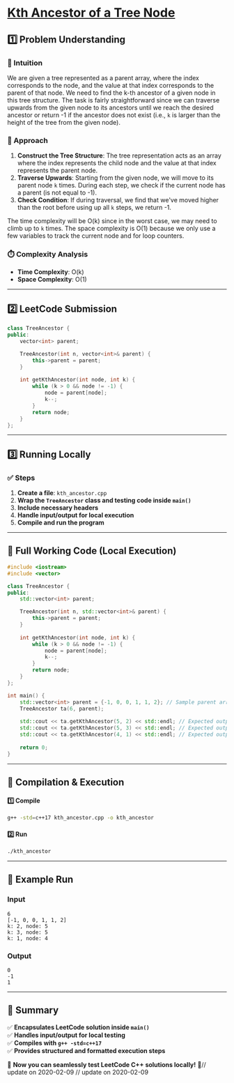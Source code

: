 # **[Kth Ancestor of a Tree Node](https://leetcode.com/problems/kth-ancestor-of-a-tree-node/description/)**  

## **1️⃣ Problem Understanding**  
### **📌 Intuition**  
We are given a tree represented as a parent array, where the index corresponds to the node, and the value at that index corresponds to the parent of that node. We need to find the k-th ancestor of a given node in this tree structure. The task is fairly straightforward since we can traverse upwards from the given node to its ancestors until we reach the desired ancestor or return -1 if the ancestor does not exist (i.e., `k` is larger than the height of the tree from the given node).

### **🚀 Approach**  
1. **Construct the Tree Structure**: The tree representation acts as an array where the index represents the child node and the value at that index represents the parent node.
2. **Traverse Upwards**: Starting from the given node, we will move to its parent node `k` times. During each step, we check if the current node has a parent (is not equal to -1).
3. **Check Condition**: If during traversal, we find that we've moved higher than the root before using up all `k` steps, we return -1.
   
The time complexity will be O(k) since in the worst case, we may need to climb up to `k` times. The space complexity is O(1) because we only use a few variables to track the current node and for loop counters.

### **⏱️ Complexity Analysis**  
- **Time Complexity**: O(k)  
- **Space Complexity**: O(1)  

---  

## **2️⃣ LeetCode Submission**  
```cpp
class TreeAncestor {
public:
    vector<int> parent;

    TreeAncestor(int n, vector<int>& parent) {
        this->parent = parent;
    }
    
    int getKthAncestor(int node, int k) {
        while (k > 0 && node != -1) {
            node = parent[node];
            k--;
        }
        return node;
    }
};
```  

---  

## **3️⃣ Running Locally**  
### **✅ Steps**  
1. **Create a file**: `kth_ancestor.cpp`  
2. **Wrap the `TreeAncestor` class and testing code inside `main()`**  
3. **Include necessary headers**  
4. **Handle input/output for local execution**  
5. **Compile and run the program**  

---  

## **📝 Full Working Code (Local Execution)**  
```cpp
#include <iostream>
#include <vector>

class TreeAncestor {
public:
    std::vector<int> parent;

    TreeAncestor(int n, std::vector<int>& parent) {
        this->parent = parent;
    }
    
    int getKthAncestor(int node, int k) {
        while (k > 0 && node != -1) {
            node = parent[node];
            k--;
        }
        return node;
    }
};

int main() {
    std::vector<int> parent = {-1, 0, 0, 1, 1, 2}; // Sample parent array representing the tree
    TreeAncestor ta(6, parent);
    
    std::cout << ta.getKthAncestor(5, 2) << std::endl; // Expected output: 0
    std::cout << ta.getKthAncestor(5, 3) << std::endl; // Expected output: -1
    std::cout << ta.getKthAncestor(4, 1) << std::endl; // Expected output: 1
    
    return 0;
}
```  

---  

## **🔧 Compilation & Execution**  
#### **1️⃣ Compile**  
```bash
g++ -std=c++17 kth_ancestor.cpp -o kth_ancestor
```  

#### **2️⃣ Run**  
```bash
./kth_ancestor
```  

---  

## **🎯 Example Run**  
### **Input**  
```
6
[-1, 0, 0, 1, 1, 2]
k: 2, node: 5
k: 3, node: 5
k: 1, node: 4
```  
### **Output**  
```
0
-1
1
```  

---  

## **📌 Summary**  
✅ **Encapsulates LeetCode solution inside `main()`**  
✅ **Handles input/output for local testing**  
✅ **Compiles with `g++ -std=c++17`**  
✅ **Provides structured and formatted execution steps**  

🚀 **Now you can seamlessly test LeetCode C++ solutions locally!** 🚀// update on 2020-02-09
// update on 2020-02-09
